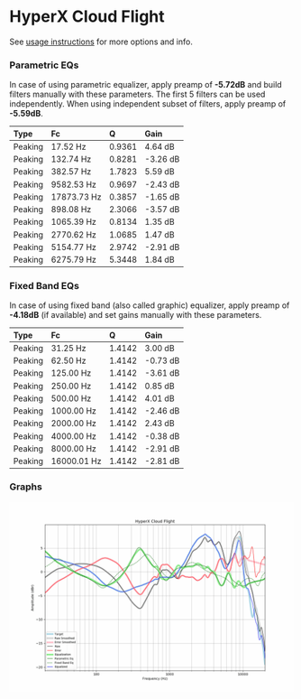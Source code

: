 # HyperX Cloud Flight
See [usage instructions](https://github.com/jaakkopasanen/AutoEq#usage) for more options and info.

### Parametric EQs
In case of using parametric equalizer, apply preamp of **-5.72dB** and build filters manually
with these parameters. The first 5 filters can be used independently.
When using independent subset of filters, apply preamp of **-5.59dB**.

| Type    | Fc          |      Q | Gain     |
|:--------|:------------|:-------|:---------|
| Peaking | 17.52 Hz    | 0.9361 | 4.64 dB  |
| Peaking | 132.74 Hz   | 0.8281 | -3.26 dB |
| Peaking | 382.57 Hz   | 1.7823 | 5.59 dB  |
| Peaking | 9582.53 Hz  | 0.9697 | -2.43 dB |
| Peaking | 17873.73 Hz | 0.3857 | -1.65 dB |
| Peaking | 898.08 Hz   | 2.3066 | -3.57 dB |
| Peaking | 1065.39 Hz  | 0.8134 | 1.35 dB  |
| Peaking | 2770.62 Hz  | 1.0685 | 1.47 dB  |
| Peaking | 5154.77 Hz  | 2.9742 | -2.91 dB |
| Peaking | 6275.79 Hz  | 5.3448 | 1.84 dB  |

### Fixed Band EQs
In case of using fixed band (also called graphic) equalizer, apply preamp of **-4.18dB**
(if available) and set gains manually with these parameters.

| Type    | Fc          |      Q | Gain     |
|:--------|:------------|:-------|:---------|
| Peaking | 31.25 Hz    | 1.4142 | 3.00 dB  |
| Peaking | 62.50 Hz    | 1.4142 | -0.73 dB |
| Peaking | 125.00 Hz   | 1.4142 | -3.61 dB |
| Peaking | 250.00 Hz   | 1.4142 | 0.85 dB  |
| Peaking | 500.00 Hz   | 1.4142 | 4.01 dB  |
| Peaking | 1000.00 Hz  | 1.4142 | -2.46 dB |
| Peaking | 2000.00 Hz  | 1.4142 | 2.43 dB  |
| Peaking | 4000.00 Hz  | 1.4142 | -0.38 dB |
| Peaking | 8000.00 Hz  | 1.4142 | -2.91 dB |
| Peaking | 16000.01 Hz | 1.4142 | -2.81 dB |

### Graphs
![](./HyperX%20Cloud%20Flight.png)